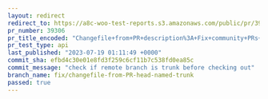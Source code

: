```yaml
---
layout: redirect
redirect_to: https://a8c-woo-test-reports.s3.amazonaws.com/public/pr/39306/api/index.html
pr_number: 39306
pr_title_encoded: "Changefile+from+PR+description%3A+Fix+community+PRs+from+branch+named+trunk"
pr_test_type: api
last_published: "2023-07-19 01:11:49 +0000"
commit_sha: efbd4c30e01e8fd3f259c6cf11b7c538fd0ea85c
commit_message: "check if remote branch is trunk before checking out"
branch_name: fix/changefile-from-PR-head-named-trunk
passed: true
---
```


